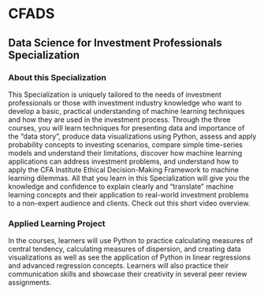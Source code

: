 # CFADS
## Data Science for Investment Professionals Specialization
### About this Specialization


This Specialization is uniquely tailored to the needs of investment professionals or those with investment industry knowledge who want to develop a basic, practical understanding of machine learning techniques and how they are used in the investment process. Through the three courses, you will learn techniques for presenting data and importance of the “data story”, produce data visualizations using Python, assess and apply probability concepts to investing scenarios, compare simple time-series models and understand their limitations, discover how machine learning applications can address investment problems, and understand how to apply the CFA Institute Ethical Decision-Making Framework to machine learning dilemmas. All that you learn in this Specialization will give you the knowledge and confidence to explain clearly and “translate” machine learning concepts and their application to real-world investment problems to a non-expert audience and clients. Check out this short video overview.
### Applied Learning Project

In the courses, learners will use Python to practice calculating measures of central tendency, calculating measures of dispersion, and creating data visualizations as well as see the application of Python in linear regressions and advanced regression concepts. Learners will also practice their communication skills and showcase their creativity in several peer review assignments. 
